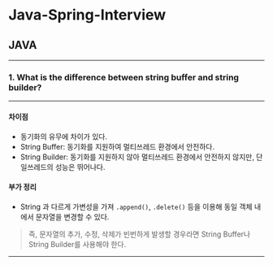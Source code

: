 # Java-Spring-Interview

## JAVA

---
### 1. What is the difference between string buffer and string builder?
---
#### 차이점
- 동기화의 유무에 차이가 있다.
- String Buffer: 동기화를 지원하여 멀티쓰레드 환경에서 안전하다.
- String Builder: 동기화를 지원하지 않아 멀티쓰레드 환경에서 안전하지 않지만, 단일쓰레드의 성능은 뛰어나다.

#### 부가 정리
- String 과 다르게 가변성을 가져 `.append()`, `.delete()` 등을 이용해 동일 객체 내에서 문자열을 변경할 수 있다.   
> 즉, 문자열의 추가, 수정, 삭제가 빈번하게 발생할 경우라면 String Buffer나 String Builder를 사용해야 한다.

---
